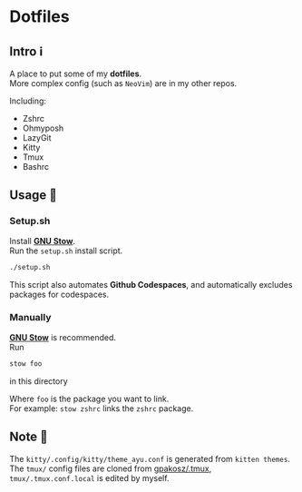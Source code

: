 # Dotfiles

## Intro :information_source:

A place to put some of my __dotfiles__.  
More complex config (such as `NeoVim`) are in my other repos.  

Including:  
- Zshrc
- Ohmyposh
- LazyGit
- Kitty
- Tmux
- Bashrc

## Usage :calling:

### Setup.sh

Install __[GNU Stow](https://www.gnu.org/software/stow)__.  
Run the `setup.sh` install script.  
```bash
./setup.sh
```

This script also automates __Github Codespaces__, and automatically excludes packages for codespaces.  

### Manually

__[GNU Stow](https://www.gnu.org/software/stow)__ is recommended.  
Run
```bash
stow foo
```
in this directory

Where `foo` is the package you want to link.  
For example: `stow zshrc` links the `zshrc` package.  

## Note :memo:

The `kitty/.config/kitty/theme_ayu.conf` is generated from `kitten themes`.  
The `tmux/` config files are cloned from [gpakosz/.tmux](https://github.com/gpakosz/.tmux), `tmux/.tmux.conf.local` is edited by myself.  

